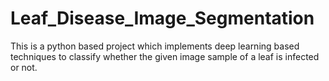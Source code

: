 # Leaf_Disease_Image_Segmentation
This is a python based project which implements deep learning based techniques to classify whether the given image sample of a leaf is infected or not.
